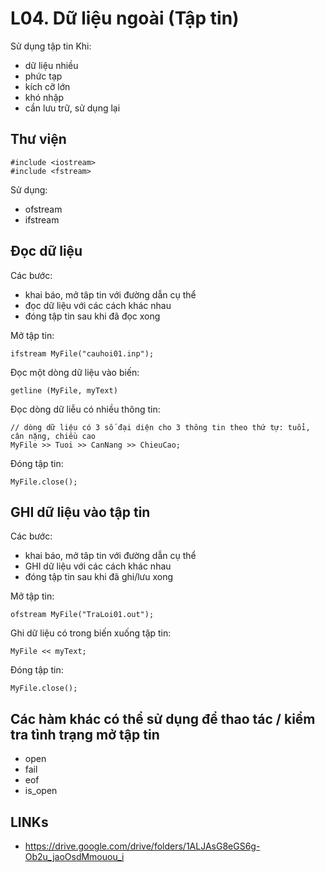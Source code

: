 
# L04. Dữ liệu ngoài (Tập tin)

Sử dụng tập tin Khi:  
- dữ liệu nhiều
- phức tạp
- kích cỡ lớn
- khó nhập
- cần lưu trữ, sử dụng lại

## Thư viện 
```
#include <iostream>
#include <fstream>
```

Sử dụng:  
- ofstream
- ifstream 

## Đọc dữ liệu

Các bước:
- khai báo, mở tâp tin với đường dẫn cụ thể
- đọc dữ liệu với các cách khác nhau
- đóng tập tin sau khi đã đọc xong

Mở tập tin:  
```
ifstream MyFile("cauhoi01.inp");
```

Đọc một dòng dữ liệu vào biến:  
```
getline (MyFile, myText)
```

Đọc dòng dữ liễu có nhiều thông tin:   
```
// dòng dữ liệu có 3 số đại diện cho 3 thông tin theo thứ tự: tuổi, cân nặng, chiều cao
MyFile >> Tuoi >> CanNang >> ChieuCao;
```

Đóng tập tin:  
```
MyFile.close();
```

## GHI dữ liệu vào tập tin

Các bước:
- khai báo, mở tâp tin với đường dẫn cụ thể
- GHI dữ liệu với các cách khác nhau
- đóng tập tin sau khi đã ghi/lưu xong

Mở tập tin:  
```
ofstream MyFile("TraLoi01.out");
```

Ghi dữ liệu có trong biến xuống tập tin:  
```
MyFile << myText;
```

Đóng tập tin:  
```
MyFile.close();
```

## Các hàm khác có thể sử dụng để thao tác / kiểm tra tình trạng mở tập tin 
- open
- fail
- eof
- is_open

## LINKs
- https://drive.google.com/drive/folders/1ALJAsG8eGS6g-Ob2u_jaoOsdMmouou_i 
